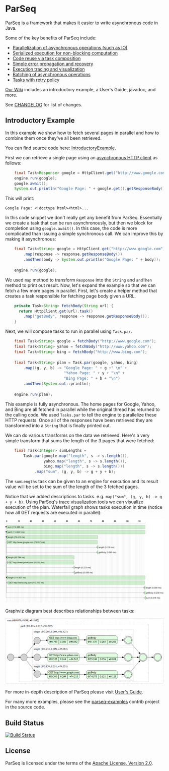 # ParSeq

ParSeq is a framework that makes it easier to write asynchronous code in Java.

Some of the key benefits of ParSeq include:

* [Parallelization of asynchronous operations (such as IO)](https://github.com/linkedin/parseq/wiki/User%27s-Guide#parallel-composition)
* [Serialized execution for non-blocking computation](https://github.com/linkedin/parseq/wiki/User%27s-Guide#transforming-tasks)
* [Code reuse via task composition](https://github.com/linkedin/parseq/wiki/User%27s-Guide#composiing-tasks)
* [Simple error propagation and recovery](https://github.com/linkedin/parseq/wiki/User%27s-Guide#handling-errors)
* [Execution tracing and visualization](https://github.com/linkedin/parseq/wiki/Tracing)
* [Batching of asynchronous operations](https://github.com/linkedin/parseq/tree/master/contrib/parseq-batching)
* [Tasks with retry policy](https://github.com/linkedin/parseq/wiki/User%27s-Guide#retrying)

[Our Wiki](https://github.com/linkedin/parseq/wiki) includes an introductory example, a User's Guide, javadoc, and more.

See [CHANGELOG](https://github.com/linkedin/parseq/blob/master/CHANGELOG.md) for list of changes.

## Introductory Example

In this example we show how to fetch several pages in parallel and how to combine them once they've all been retrieved.

You can find source code here: [IntroductoryExample](https://github.com/linkedin/parseq/tree/master/contrib/parseq-examples/src/main/java/com/linkedin/parseq/example/introduction/IntroductoryExample.java).

First we can retrieve a single page using an [asynchronous HTTP client](https://github.com/linkedin/parseq/tree/master/contrib/parseq-http-client) as follows:

```java
    final Task<Response> google = HttpClient.get("http://www.google.com").task();
    engine.run(google);
    google.await();
    System.out.println("Google Page: " + google.get().getResponseBody());
```

This will print:

```
Google Page: <!doctype html><html>...
```

In this code snippet we don't really get any benefit from ParSeq. Essentially we create a task that can be run asynchronously, but then we block for completion using `google.await()`. In this case, the code is more complicated than issuing a simple synchronous call. We can improve this by making it asynchronous:

```java
    final Task<String> google = HttpClient.get("http://www.google.com").task()
        .map(response -> response.getResponseBody())
        .andThen(body -> System.out.println("Google Page: " + body));

    engine.run(google);
```

We used `map` method to transform `Response` into the `String` and `andThen` method to print out result.
Now, let's expand the example so that we can fetch a few more pages in parallel.
First, let's create a helper method that creates a task responsible for fetching page body given a URL.

```java
    private Task<String> fetchBody(String url) {
      return HttpClient.get(url).task()
        .map("getBody", response -> response.getResponseBody());
    }
```

Next, we will compose tasks to run in parallel using `Task.par`.

```java
    final Task<String> google = fetchBody("http://www.google.com");
    final Task<String> yahoo = fetchBody("http://www.yahoo.com");
    final Task<String> bing = fetchBody("http://www.bing.com");

    final Task<String> plan = Task.par(google, yahoo, bing)
        .map((g, y, b) -> "Google Page: " + g +" \n" +
                          "Yahoo Page: " + y + "\n" +
                          "Bing Page: " + b + "\n")
        .andThen(System.out::println);

    engine.run(plan);
```

This example is fully asynchronous. The home pages for Google, Yahoo, and Bing are all fetched in parallel while the original thread has returned to the calling code. We used `Tasks.par` to tell the engine to parallelize these HTTP requests. Once all of the responses have been retrieved they are transformed into a `String` that is finally printed out.

We can do various transforms on the data we retrieved. Here's a very simple transform that sums the length of the 3 pages that were fetched:

```java
    final Task<Integer> sumLengths =
        Task.par(google.map("length", s -> s.length()),
                 yahoo.map("length", s -> s.length()),
                 bing.map("length", s -> s.length()))
             .map("sum", (g, y, b) -> g + y + b);
```

The `sumLengths` task can be given to an engine for execution and its result value will be set to the sum of the length of the 3 fetched pages.

Notice that we added descriptions to tasks. e.g. `map("sum", (g, y, b) -> g + y + b)`. Using ParSeq's [trace visualization tools](https://github.com/linkedin/parseq/wiki/Tracing) we can visualize execution of the plan.
Waterfall graph shows tasks execution in time (notice how all GET requests are executed in parallel):

![sum-lengths-waterfall-example.png](images/sum-lengths-waterfall-example.png)

Graphviz diagram best describes relationships between tasks:

![sum-lengths-graphviz-example.png](images/sum-lengths-graphviz-example.png)

For more in-depth description of ParSeq please visit [User's Guide](https://github.com/linkedin/parseq/wiki/User's-Guide).

For many more examples, please see the [parseq-examples](https://github.com/linkedin/parseq/tree/master/contrib/parseq-examples) contrib project in the source code.

## Build Status

[![Build Status](https://secure.travis-ci.org/linkedin/parseq.png?branch=master)](http://travis-ci.org/linkedin/parseq)

## License

ParSeq is licensed under the terms of the [Apache License, Version 2.0](http://www.apache.org/licenses/LICENSE-2.0).
